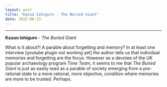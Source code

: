 ```yaml
---
layout: post
title: "Kazuo Ishiguro - The Buried Giant"
date: 2015-06-13
---
```


***
<b>Kazuo Ishiguro</b> - _The Buried Giant_

What is it about?!  A parable about forgetting and memory?  In at least one interview [youtube plugin not working yet] the author tells us that individual memories and forgetting are the focus. However as a devotee of the UK popular archaeology program _Time Team_, it seems to me that _The Buried Giant_ is just as easily read as a parable of society emerging from a pre-rational state to a more rational, more objective, condition where memories are more to be trusted.  Perhaps.




